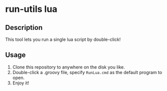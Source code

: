 # run-utils lua

## Description

This tool lets you run a single lua script by double-click!

## Usage

1. Clone this repository to anywhere on the disk you like.
2. Double-click a .groovy file, specify `RunLua.cmd` as the default program to open.
3. Enjoy it!

